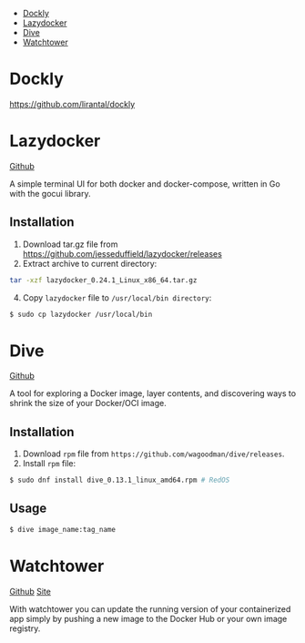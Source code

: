 - [Dockly](#dockly)
- [Lazydocker](#lazydocker)
- [Dive](#dive)
- [Watchtower](#watchtower)

# Dockly
https://github.com/lirantal/dockly

# Lazydocker
[Github](https://github.com/jesseduffield/lazydocker)

A simple terminal UI for both docker and docker-compose, written in Go with the gocui library.

## Installation
1. Download tar.gz file from https://github.com/jesseduffield/lazydocker/releases
2. Extract archive to current directory:
```bash
tar -xzf lazydocker_0.24.1_Linux_x86_64.tar.gz
```
4. Copy `lazydocker` file to `/usr/local/bin directory`:
```bash
$ sudo cp lazydocker /usr/local/bin
```

# Dive
[Github](https://github.com/wagoodman/dive)

A tool for exploring a Docker image, layer contents, and discovering ways to shrink the size of your Docker/OCI image.

## Installation
1. Download `rpm` file from `https://github.com/wagoodman/dive/releases`.
2. Install `rpm` file:
```bash
$ sudo dnf install dive_0.13.1_linux_amd64.rpm # RedOS
```

## Usage
```bash
$ dive image_name:tag_name
```

# Watchtower
[Github](https://github.com/containrrr/watchtower) [Site](https://containrrr.dev/watchtower/)

With watchtower you can update the running version of your containerized app simply by pushing a new image to the Docker Hub or your own image registry.
